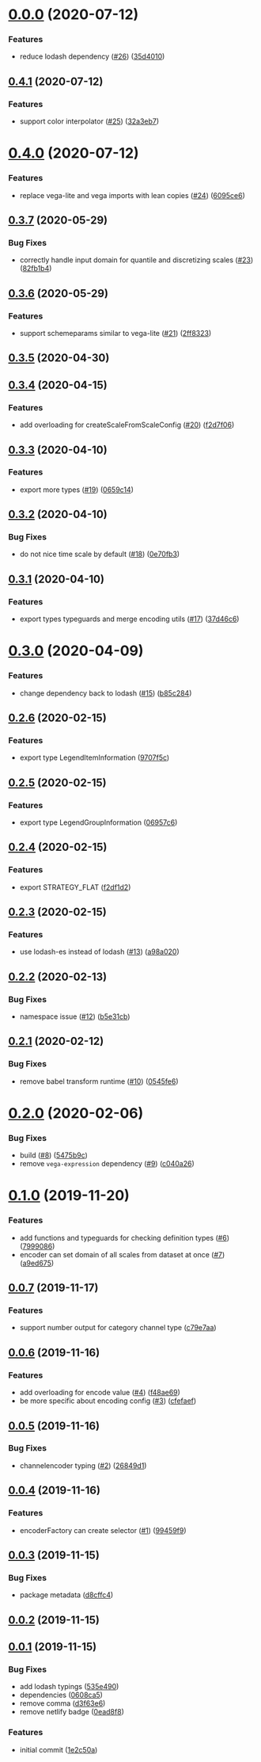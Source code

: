 # [0.0.0](https://github.com/apache-superset/encodable/compare/v0.4.1...v0.0.0) (2020-07-12)


### Features

* reduce lodash dependency ([#26](https://github.com/apache-superset/encodable/issues/26)) ([35d4010](https://github.com/apache-superset/encodable/commit/35d4010e91c16f49cc0fb41499407dfdc2dc04b4))



## [0.4.1](https://github.com/apache-superset/encodable/compare/v0.4.0...v0.4.1) (2020-07-12)


### Features

* support color interpolator ([#25](https://github.com/apache-superset/encodable/issues/25)) ([32a3eb7](https://github.com/apache-superset/encodable/commit/32a3eb74a653d617dc394cc36034c6fa766b6d40))



# [0.4.0](https://github.com/apache-superset/encodable/compare/v0.3.7...v0.4.0) (2020-07-12)


### Features

* replace vega-lite and vega imports with lean copies ([#24](https://github.com/apache-superset/encodable/issues/24)) ([6095ce6](https://github.com/apache-superset/encodable/commit/6095ce67bc454b1392af72bb974c9d906d4d6854))



## [0.3.7](https://github.com/apache-superset/encodable/compare/v0.3.6...v0.3.7) (2020-05-29)


### Bug Fixes

* correctly handle input domain for quantile and discretizing scales ([#23](https://github.com/apache-superset/encodable/issues/23)) ([82fb1b4](https://github.com/apache-superset/encodable/commit/82fb1b4868dd870331ffc953de3d4e9962055a0f))



## [0.3.6](https://github.com/apache-superset/encodable/compare/v0.3.5...v0.3.6) (2020-05-29)


### Features

* support schemeparams similar to vega-lite ([#21](https://github.com/apache-superset/encodable/issues/21)) ([2ff8323](https://github.com/apache-superset/encodable/commit/2ff83230d54a885a94da8c07152318e46daf5f07))



## [0.3.5](https://github.com/apache-superset/encodable/compare/v0.3.4...v0.3.5) (2020-04-30)



## [0.3.4](https://github.com/apache-superset/encodable/compare/v0.3.3...v0.3.4) (2020-04-15)


### Features

* add overloading for createScaleFromScaleConfig ([#20](https://github.com/apache-superset/encodable/issues/20)) ([f2d7f06](https://github.com/apache-superset/encodable/commit/f2d7f06469b1ce17d8638a902d81b59273d112cd))



## [0.3.3](https://github.com/apache-superset/encodable/compare/v0.3.2...v0.3.3) (2020-04-10)


### Features

* export more types ([#19](https://github.com/apache-superset/encodable/issues/19)) ([0659c14](https://github.com/apache-superset/encodable/commit/0659c14a5138f06f04dc9db0527938cda07ada6e))



## [0.3.2](https://github.com/apache-superset/encodable/compare/v0.3.1...v0.3.2) (2020-04-10)


### Bug Fixes

* do not nice time scale by default ([#18](https://github.com/apache-superset/encodable/issues/18)) ([0e70fb3](https://github.com/apache-superset/encodable/commit/0e70fb3ff1a0d44e17cb331b4706806a5b6ca83c))



## [0.3.1](https://github.com/apache-superset/encodable/compare/v0.3.0...v0.3.1) (2020-04-10)


### Features

* export types typeguards and merge encoding utils ([#17](https://github.com/apache-superset/encodable/issues/17)) ([37d46c6](https://github.com/apache-superset/encodable/commit/37d46c604a5800f0381e14f05cef1342757b07c1))



# [0.3.0](https://github.com/apache-superset/encodable/compare/v0.2.6...v0.3.0) (2020-04-09)


### Features

* change dependency back to lodash ([#15](https://github.com/apache-superset/encodable/issues/15)) ([b85c284](https://github.com/apache-superset/encodable/commit/b85c2845795b58eb3b9da75c2d5e8dc6accbe69a))



## [0.2.6](https://github.com/apache-superset/encodable/compare/v0.2.5...v0.2.6) (2020-02-15)


### Features

* export type LegendItemInformation ([9707f5c](https://github.com/apache-superset/encodable/commit/9707f5c7be3d0c16ae94d3ad7e17d8de2c090bb0))



## [0.2.5](https://github.com/apache-superset/encodable/compare/v0.2.4...v0.2.5) (2020-02-15)


### Features

* export type LegendGroupInformation ([06957c6](https://github.com/apache-superset/encodable/commit/06957c6a7fe66586eed32f8054a08f583e281e6f))



## [0.2.4](https://github.com/apache-superset/encodable/compare/v0.2.3...v0.2.4) (2020-02-15)


### Features

* export STRATEGY_FLAT ([f2df1d2](https://github.com/apache-superset/encodable/commit/f2df1d2e0f11e9b1fb8f15b2d37d8f0b019cfa43))



## [0.2.3](https://github.com/apache-superset/encodable/compare/v0.2.2...v0.2.3) (2020-02-15)


### Features

* use lodash-es instead of lodash ([#13](https://github.com/apache-superset/encodable/issues/13)) ([a98a020](https://github.com/apache-superset/encodable/commit/a98a0207caad6b8c96c186bc9bc16f716eb70048))



## [0.2.2](https://github.com/apache-superset/encodable/compare/v0.2.1...v0.2.2) (2020-02-13)


### Bug Fixes

* namespace issue ([#12](https://github.com/apache-superset/encodable/issues/12)) ([b5e31cb](https://github.com/apache-superset/encodable/commit/b5e31cb9d7473722f03861596375219c2c1ff379))



## [0.2.1](https://github.com/apache-superset/encodable/compare/v0.2.0...v0.2.1) (2020-02-12)


### Bug Fixes

* remove babel transform runtime ([#10](https://github.com/apache-superset/encodable/issues/10)) ([0545fe6](https://github.com/apache-superset/encodable/commit/0545fe6bcad390e720486ac0a181bb82ec07456f))



# [0.2.0](https://github.com/apache-superset/encodable/compare/v0.1.0...v0.2.0) (2020-02-06)


### Bug Fixes

* build ([#8](https://github.com/apache-superset/encodable/issues/8)) ([5475b9c](https://github.com/apache-superset/encodable/commit/5475b9c4f4b6a3b0a864ea711c306fc593273be1))
* remove `vega-expression` dependency ([#9](https://github.com/apache-superset/encodable/issues/9)) ([c040a26](https://github.com/apache-superset/encodable/commit/c040a2663519d9f276dddde6eb87d39448671084))



# [0.1.0](https://github.com/apache-superset/encodable/compare/v0.0.7...v0.1.0) (2019-11-20)


### Features

* add functions and typeguards for checking definition types ([#6](https://github.com/apache-superset/encodable/issues/6)) ([7999086](https://github.com/apache-superset/encodable/commit/7999086fc6e721ace9b8b08d2b48a2dafe6eb6da))
* encoder can set domain of all scales from dataset at once ([#7](https://github.com/apache-superset/encodable/issues/7)) ([a9ed675](https://github.com/apache-superset/encodable/commit/a9ed6758619b79ac39a578123defc59b536246c2))



## [0.0.7](https://github.com/apache-superset/encodable/compare/v0.0.6...v0.0.7) (2019-11-17)


### Features

* support number output for category channel type ([c79e7aa](https://github.com/apache-superset/encodable/commit/c79e7aad1e4ebb1bdcbef5164d9e01ac3386e8b8))



## [0.0.6](https://github.com/apache-superset/encodable/compare/v0.0.5...v0.0.6) (2019-11-16)


### Features

* add overloading for encode value ([#4](https://github.com/apache-superset/encodable/issues/4)) ([f48ae69](https://github.com/apache-superset/encodable/commit/f48ae69328d519849e2bd633ec7de51b450add0d))
* be more specific about encoding config ([#3](https://github.com/apache-superset/encodable/issues/3)) ([cfefaef](https://github.com/apache-superset/encodable/commit/cfefaefaab76c9e1c9066bb236b7f16379d8b4bc))



## [0.0.5](https://github.com/apache-superset/encodable/compare/v0.0.4...v0.0.5) (2019-11-16)


### Bug Fixes

* channelencoder typing ([#2](https://github.com/apache-superset/encodable/issues/2)) ([26849d1](https://github.com/apache-superset/encodable/commit/26849d1f1ff3dbc3e9eb8d2fe446815889fd1b99))



## [0.0.4](https://github.com/apache-superset/encodable/compare/v0.0.3...v0.0.4) (2019-11-16)


### Features

* encoderFactory can create selector ([#1](https://github.com/apache-superset/encodable/issues/1)) ([99459f9](https://github.com/apache-superset/encodable/commit/99459f91e08e6176e598e9fb90c872fd78bb67f1))



## [0.0.3](https://github.com/apache-superset/encodable/compare/v0.0.2...v0.0.3) (2019-11-15)


### Bug Fixes

* package metadata ([d8cffc4](https://github.com/apache-superset/encodable/commit/d8cffc4bded2d2e7f768ffc54ef765d1489626af))



## [0.0.2](https://github.com/apache-superset/encodable/compare/v0.0.1...v0.0.2) (2019-11-15)



## [0.0.1](https://github.com/apache-superset/encodable/compare/1e2c50abd7d1b88e94d5f4a90ef1ccc58d7cc352...v0.0.1) (2019-11-15)


### Bug Fixes

* add lodash typings ([535e490](https://github.com/apache-superset/encodable/commit/535e490c61d3d48553f915aa1fd9977476a80efe))
* dependencies ([0608ca5](https://github.com/apache-superset/encodable/commit/0608ca533e968c69d44f32c3b75e57bb3644c462))
* remove comma ([d3f63e6](https://github.com/apache-superset/encodable/commit/d3f63e6f08872ca0260cd92b061bdc04533432a8))
* remove netlify badge ([0ead8f8](https://github.com/apache-superset/encodable/commit/0ead8f8c447c506a26e26fe16235d6d30e109e87))


### Features

* initial commit ([1e2c50a](https://github.com/apache-superset/encodable/commit/1e2c50abd7d1b88e94d5f4a90ef1ccc58d7cc352))



